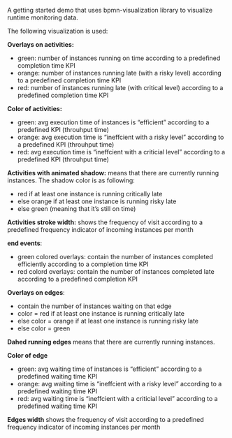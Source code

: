 A getting started demo that uses bpmn-visualization library to visualize runtime monitoring data.

The following visualization is used:

**Overlays on activities:**

- green: number of instances running on time according to a predefined completion time KPI
- orange: number of instances running late (with a risky level) according to a predefined completion time KPI
- red: number of instances running late (with critical level) according to a predefined completion time KPI

**Color of activities:**

- green: avg execution time of instances is “efficient” according to a predefined KPI (throuhput time)
- orange: avg execution time is “ineffcient with a risky level” according to a predefined KPI (throuhput time)
- red: avg execution time is “ineffcient with a criticial level” according to a predefined KPI (throuhput time)

**Activities with animated shadow:**
means that there are currently running instances.
The shadow color is as following:

- red if at least one instance is running critically late
- else orange if at least one instance is running risky late
- else green (meaning that it’s still on time)

**Activities stroke width:**
shows the frequency of visit according to a predefined frequency indicator of incoming instances per month

**end events**:

- green colored overlays: contain the number of instances completed efficiently according to a completion time KPI
- red colord overlays: contain the number of instances completed late according to a predefined completion KPI

**Overlays on edges**:

- contain the number of instances waiting on that edge
- color = red if at least one instance is running critically late
- else color = orange if at least one instance is running risky late
- else color = green

**Dahed running edges**
means that there are currently running instances.

**Color of edge**

- green: avg waiting time of instances is “efficient” according to a predefined waiting time KPI
- orange: avg waiting time is “ineffcient with a risky level” according to a predefined waiting time KPI
- red: avg waiting time is “ineffcient with a criticial level” according to a predefined waiting time KPI

**Edges width**
shows the frequency of visit according to a predefined frequency indicator of incoming instances per month
